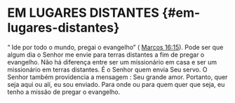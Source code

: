 # EM LUGARES DISTANTES {#em-lugares-distantes}

“ Ide por todo o mundo, pregai o evangelho” ( [Marcos 16:15](http://bibliaonline.com.br/acf/mc/16/15)). Pode ser que algum dia o Senhor me envie para terras distantes a fim de pregar o evangelho. Não há diferença entre ser um missionário em casa e ser um missionário em terras distantes. É o Senhor quem envia Seu servo. O Senhor também providencia a mensagem : Seu grande amor. Portanto, quer seja aqui ou alí, eu sou enviado. Para onde ou para quem quer que seja, eu tenho a missão de pregar o evangelho.